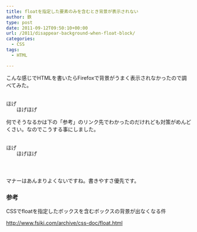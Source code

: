 ```yaml
---
title: floatを指定した要素のみを含むとき背景が表示されない
author: 鉄
type: post
date: 2011-09-12T09:50:10+00:00
url: /2011/disappear-background-when-float-block/
categories:
  - CSS
tags:
  - HTML

---
```

こんな感じでHTMLを書いたらFirefoxで背景がうまく表示されなかったので調べてみた。<pre class=code><div style="background=#ddd;"> <div style="float:left;">ほげ</div> <div style="float:left;">ほげほげ</div> </div></pre> 

何でそうなるかは下の「参考」のリンク先でわかったのだけれども対策がめんどくさい。なのでこうする事にしました。<pre class=code><div style="background=#ddd;"> <div style="float:left;">ほげ</div> <div style="float:left;">ほげほげ</div> 

<span style="color:red;font-weight:bold;"><div style="clear:both;"></div></span> </div></pre> 

マナーはあんまりよくないですね。書きやすさ優先です。

### 参考

CSSでfloatを指定したボックスを含むボックスの背景が出なくなる件
  
<http://www.fsiki.com/archive/css-doc/float.html>

